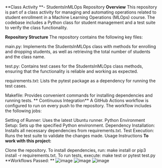 **Class Activity **- StudentsInMLOps Repository
**Overview**
This repository is part of a class activity for managing and automating operations related to student enrollment in a Machine Learning Operations (MLOps) course. The codebase includes a Python class for student management and a test suite to verify the class functionality.

**Repository Structure**
The repository contains the following key files:

main.py: Implements the StudentsInMLOps class with methods for enrolling and dropping students, as well as retrieving the total number of students and the class name.

test.py: Contains test cases for the StudentsInMLOps class methods, ensuring that the functionality is reliable and working as expected.

requirements.txt: Lists the pytest package as a dependency for running the test cases.

Makefile: Provides convenient commands for installing dependencies and running tests.
**
Continuous Integration**
A GitHub Actions workflow is configured to run on every push to the repository. The workflow includes the following jobs:

Setting of Runner: Uses the latest Ubuntu runner.
Python Environment Setup: Sets up the specified Python environment.
Dependency Installation: Installs all necessary dependencies from requirements.txt.
Test Execution: Runs the test suite to validate the changes made.
Usage Instructions
**To work with this project:**

Clone the repository.
To install dependencies, run: make install or pip3 install -r requirements.txt.
To run tests, execute: make test or pytest test.py
**Workflows Passed:
**
![image](https://github.com/Laiba-Noor/Mlops_Class_task_2_20i-1786/assets/88136283/d094fc0e-8f35-48a8-8275-55f26e43739c)
![image](https://github.com/Laiba-Noor/Mlops_Class_task_2_20i-1786/assets/88136283/2c843e3c-6782-4139-b4e2-084176d1137d)
![image](https://github.com/Laiba-Noor/Mlops_Class_task_2_20i-1786/assets/88136283/5e5eb331-c139-4a21-9848-bdb43684d2c0)


